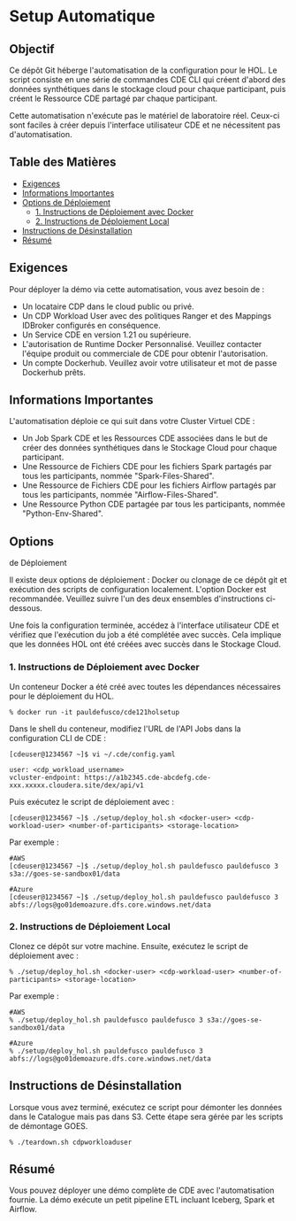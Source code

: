 # Setup Automatique

## Objectif

Ce dépôt Git héberge l'automatisation de la configuration pour le HOL. Le script consiste en une série de commandes CDE CLI qui créent d'abord des données synthétiques dans le stockage cloud pour chaque participant, puis créent le Ressource CDE partagé par chaque participant.

Cette automatisation n'exécute pas le matériel de laboratoire réel. Ceux-ci sont faciles à créer depuis l'interface utilisateur CDE et ne nécessitent pas d'automatisation.

## Table des Matières

* [Exigences](https://github.com/pdefusco/CDE_121_HOL/blob/main/step_by_step_guides/french/part_00_setup.md#exigences)
* [Informations Importantes](https://github.com/pdefusco/CDE_121_HOL/blob/main/step_by_step_guides/french/part_00_setup.md#informations-importantes)
* [Options de Déploiement](https://github.com/pdefusco/CDE_121_HOL/blob/main/step_by_step_guides/french/part_00_setup.md#options-de-déploiement)
  * [1. Instructions de Déploiement avec Docker](https://github.com/pdefusco/CDE_121_HOL/blob/main/step_by_step_guides/french/part_00_setup.md#1-instructions-de-déploiement-avec-docker)
  * [2. Instructions de Déploiement Local](https://github.com/pdefusco/CDE_121_HOL/blob/main/step_by_step_guides/french/part_00_setup.md#2-instructions-de-déploiement-local)
* [Instructions de Désinstallation](https://github.com/pdefusco/CDE_121_HOL/blob/main/step_by_step_guides/french/part_00_setup.md#instructions-de-désinstallation)
* [Résumé](https://github.com/pdefusco/CDE_121_HOL/blob/main/step_by_step_guides/french/part_00_setup.md#résumé)

## Exigences

Pour déployer la démo via cette automatisation, vous avez besoin de :

* Un locataire CDP dans le cloud public ou privé.
* Un CDP Workload User avec des politiques Ranger et des Mappings IDBroker configurés en conséquence.
* Un Service CDE en version 1.21 ou supérieure.
* L'autorisation de Runtime Docker Personnalisé. Veuillez contacter l'équipe produit ou commerciale de CDE pour obtenir l'autorisation.
* Un compte Dockerhub. Veuillez avoir votre utilisateur et mot de passe Dockerhub prêts.

## Informations Importantes

L'automatisation déploie ce qui suit dans votre Cluster Virtuel CDE :

* Un Job Spark CDE et les Ressources CDE associées dans le but de créer des données synthétiques dans le Stockage Cloud pour chaque participant.
* Une Ressource de Fichiers CDE pour les fichiers Spark partagés par tous les participants, nommée "Spark-Files-Shared".
* Une Ressource de Fichiers CDE pour les fichiers Airflow partagés par tous les participants, nommée "Airflow-Files-Shared".
* Une Ressource Python CDE partagée par tous les participants, nommée "Python-Env-Shared".

## Options

 de Déploiement

Il existe deux options de déploiement : Docker ou clonage de ce dépôt git et exécution des scripts de configuration localement. L'option Docker est recommandée. Veuillez suivre l'un des deux ensembles d'instructions ci-dessous.

Une fois la configuration terminée, accédez à l'interface utilisateur CDE et vérifiez que l'exécution du job a été complétée avec succès. Cela implique que les données HOL ont été créées avec succès dans le Stockage Cloud.

### 1. Instructions de Déploiement avec Docker

Un conteneur Docker a été créé avec toutes les dépendances nécessaires pour le déploiement du HOL.

```
% docker run -it pauldefusco/cde121holsetup
```

Dans le shell du conteneur, modifiez l'URL de l'API Jobs dans la configuration CLI de CDE :

```
[cdeuser@1234567 ~]$ vi ~/.cde/config.yaml

user: <cdp_workload_username>
vcluster-endpoint: https://a1b2345.cde-abcdefg.cde-xxx.xxxxx.cloudera.site/dex/api/v1
```

Puis exécutez le script de déploiement avec :

```
[cdeuser@1234567 ~]$ ./setup/deploy_hol.sh <docker-user> <cdp-workload-user> <number-of-participants> <storage-location>
```

Par exemple :

```
#AWS
[cdeuser@1234567 ~]$ ./setup/deploy_hol.sh pauldefusco pauldefusco 3 s3a://goes-se-sandbox01/data
```

```
#Azure
[cdeuser@1234567 ~]$ ./setup/deploy_hol.sh pauldefusco pauldefusco 3 abfs://logs@go01demoazure.dfs.core.windows.net/data
```

### 2. Instructions de Déploiement Local

Clonez ce dépôt sur votre machine. Ensuite, exécutez le script de déploiement avec :

```
% ./setup/deploy_hol.sh <docker-user> <cdp-workload-user> <number-of-participants> <storage-location>
```

Par exemple :

```
#AWS
% ./setup/deploy_hol.sh pauldefusco pauldefusco 3 s3a://goes-se-sandbox01/data
```

```
#Azure
% ./setup/deploy_hol.sh pauldefusco pauldefusco 3 abfs://logs@go01demoazure.dfs.core.windows.net/data
```

## Instructions de Désinstallation

Lorsque vous avez terminé, exécutez ce script pour démonter les données dans le Catalogue mais pas dans S3. Cette étape sera gérée par les scripts de démontage GOES.

```
% ./teardown.sh cdpworkloaduser
```

## Résumé

Vous pouvez déployer une démo complète de CDE avec l'automatisation fournie. La démo exécute un petit pipeline ETL incluant Iceberg, Spark et Airflow.
